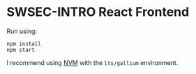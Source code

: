 # SWSEC-INTRO React Frontend

Run using:

```
npm install
npm start
```
I recommend using [NVM](https://github.com/nvm-sh/nvm) with the `lts/gallium`
environment.